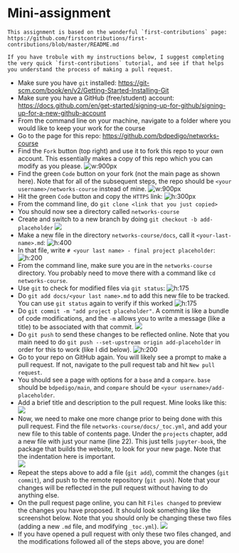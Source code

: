 # Mini-assignment 
```{note}
This assignment is based on the wonderful `first-contributions` page: https://github.com/firstcontributions/first-contributions/blob/master/README.md

If you have trobule with my instructions below, I suggest completing the very quick `first-contributions` tutorial, and see if that helps you understand the process of making a pull request.
```
- Make sure you have `git` installed: https://git-scm.com/book/en/v2/Getting-Started-Installing-Git
- Make sure you have a GitHub (free/student) account: https://docs.github.com/en/get-started/signing-up-for-github/signing-up-for-a-new-github-account
- From the command line on your machine, navigate to a folder where you would like to keep your work for the course
- Go to the page for this repo: https://github.com/bdpedigo/networks-course
- Find the `Fork` button (top right) and use it to fork this repo to your own account. This essentially makes a copy of this repo which you can modify as you please. 
  ![w:900px](./images/mini-assignment/git-page.png)
- Find the green `Code` button on your fork (not the main page as shown here). Note that for all of the subsequent steps, the repo should be `<your username>/networks-course` instead of mine.
  ![w:900px](./images/mini-assignment/git-page.png)
- Hit the green `Code` button and copy the `HTTPS` link: 
  ![h:300px](./images/mini-assignment/git-clone.png)
- From the command line, do `git clone <link that you just copied>`
- You should now see a directory called `networks-course`
- Create and switch to a new branch by doing `git checkout -b add-placeholder`
  ![](./images/mini-assignment/git-checkout.png)
- Make a new file in the directory `networks-course/docs`, call it `<your-last-name>.md`:
  ![h:400](./images/mini-assignment/nav-example-name-markdown.png)
- In that file, write `# <your last name> - final project placeholder`:
  ![h:200](./images/mini-assignment/name-example-markdown.png)
- From the command line, make sure you are in the `networks-course` directory. You probably need to move there with a command like `cd networks-course`. 
- Use `git` to check for modified files via `git status`: 
  ![h:175](./images/mini-assignment/git-status.png) 
- Do `git add docs/<your last name>.md` to add this new file to be tracked. You can use `git status` again to verify if this worked
  ![h:175](./images/mini-assignment/git-add.png) 
- Do `git commit -m "add project placeholder"`. A commit is like a bundle of code modifications, and the `-m` allows you to write a message (like a title) to be associated with that commit.
  ![](./images/mini-assignment/git-commit.png)
- Do `git push` to send these changes to be reflected online. Note that you main need to do `git push --set-upstream origin add-placeholder` in order for this to work (like I did below). 
  ![h:200](./images/mini-assignment/git-push-branch.png)
- Go to your repo on GitHub again. You will likely see a prompt to make a pull request. If not, navigate to the pull request tab and hit `New pull request`.
- You should see a page with options for a `base` and a `compare`. `base` should be `bdpedigo/main`, and `compare` should be `<your username>/add-placeholder`. 
- Add a brief title and description to the pull request. Mine looks like this: 
  ![](./images/mini-assignment/pr.png)
- Now, we need to make one more change prior to being done with this pull request. Find the file `networks-course/docs/_toc.yml`, and add your new file to this table of contents page. Under the `projects` chapter, add a new file with just your name (line 22). This just tells `jupyter-book`, the package that builds the website, to look for your new page. Note that the indentation here is important.    
  ![](./images/mini-assignment/toc-modify.png)
- Repeat the steps above to add a file (`git add`), commit the changes (`git commit`), and push to the remote repository (`git push`). Note that your changes will be reflected in the pull request without having to do anything else.
- On the pull request page online, you can hit `Files changed` to preview the changes you have proposed. It should look something like the screenshot below. Note that you should only be changing these two files (adding a new `.md` file, and modifying `_toc.yml`).
  ![](./images/mini-assignment/pr-modified.png)
- If you have opened a pull request with only these two files changed, and the modifications followed all of the steps above, you are done!